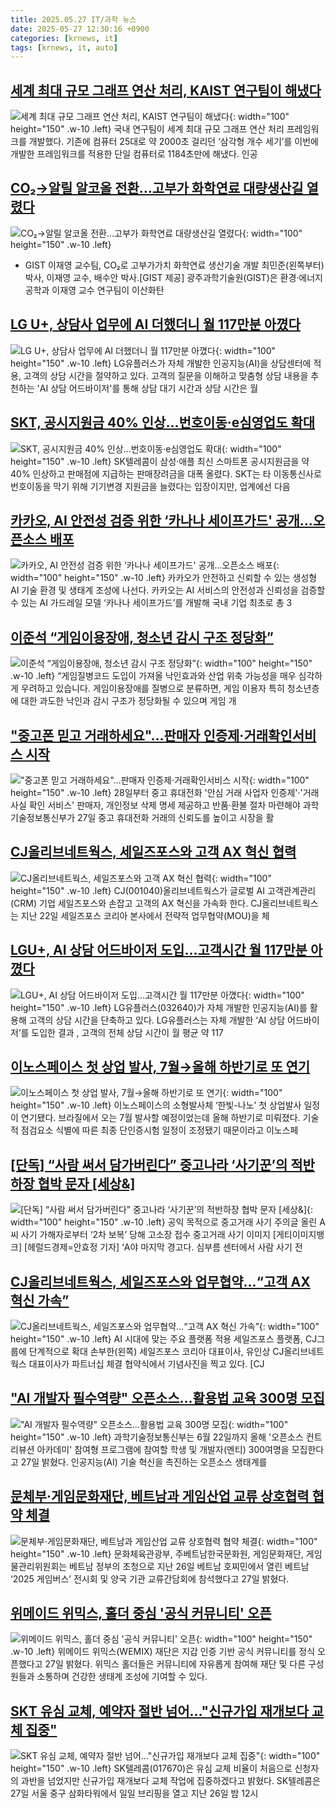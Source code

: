 ```yaml
---
title: 2025.05.27 IT/과학 뉴스
date: 2025-05-27 12:30:16 +0900
categories: [krnews, it]
tags: [krnews, it, auto]
---
```

## [세계 최대 규모 그래프 연산 처리, KAIST 연구팀이 해냈다](https://n.news.naver.com/mnews/article/031/0000935479)

![세계 최대 규모 그래프 연산 처리, KAIST 연구팀이 해냈다](https://mimgnews.pstatic.net/image/origin/031/2025/05/27/935479.jpg?type=nf220_150){: width="100" height="150" .w-10 .left}
국내 연구팀이 세계 최대 규모 그래프 연산 처리 프레임워크를 개발했다. 기존에 컴퓨터 25대로 약 2000초 걸리던 ‘삼각형 개수 세기’를 이번에 개발한 프레임워크를 적용한 단일 컴퓨터로 1184초만에 해냈다. 인공

## [CO₂→알릴 알코올 전환…고부가 화학연료 대량생산길 열렸다](https://n.news.naver.com/mnews/article/016/0002476693)

![CO₂→알릴 알코올 전환…고부가 화학연료 대량생산길 열렸다](https://mimgnews.pstatic.net/image/origin/016/2025/05/27/2476693.jpg?type=nf220_150){: width="100" height="150" .w-10 .left}
- GIST 이재영 교수팀, CO₂로 고부가가치 화학연료 생산기술 개발 최민준(왼쪽부터) 박사, 이재영 교수, 배수안 박사.[GIST 제공] 광주과학기술원(GIST)은 환경·에너지공학과 이재영 교수 연구팀이 이산화탄

## [LG U+, 상담사 업무에 AI 더했더니 월 117만분 아꼈다](https://n.news.naver.com/mnews/article/277/0005598751)

![LG U+, 상담사 업무에 AI 더했더니 월 117만분 아꼈다](https://mimgnews.pstatic.net/image/origin/277/2025/05/27/5598751.jpg?type=nf220_150){: width="100" height="150" .w-10 .left}
LG유플러스가 자체 개발한 인공지능(AI)을 상담센터에 적용, 고객의 상담 시간을 절약하고 있다. 고객의 질문을 이해하고 맞춤형 상담 내용을 추천하는 'AI 상담 어드바이저'를 통해 상담 대기 시간과 상담 시간은 월

## [SKT, 공시지원금 40% 인상…번호이동·e심영업도 확대](https://n.news.naver.com/mnews/article/008/0005199301)

![SKT, 공시지원금 40% 인상…번호이동·e심영업도 확대](https://mimgnews.pstatic.net/image/origin/008/2025/05/26/5199301.jpg?type=nf220_150){: width="100" height="150" .w-10 .left}
SK텔레콤이 삼성·애플 최신 스마트폰 공시지원금을 약 40% 인상하고 판매점에 지급하는 판매장려금을 대폭 올렸다. SKT는 타 이동통신사로 번호이동을 막기 위해 기기변경 지원금을 늘렸다는 입장이지만, 업계에선 다음

## [카카오, AI 안전성 검증 위한 ‘카나나 세이프가드' 공개...오픈소스 배포](https://n.news.naver.com/mnews/article/014/0005355091)

![카카오, AI 안전성 검증 위한 ‘카나나 세이프가드' 공개...오픈소스 배포](https://mimgnews.pstatic.net/image/origin/014/2025/05/27/5355091.jpg?type=nf220_150){: width="100" height="150" .w-10 .left}
카카오가 안전하고 신뢰할 수 있는 생성형 AI 기술 환경 및 생태계 조성에 나선다. 카카오는 AI 서비스의 안전성과 신뢰성을 검증할 수 있는 AI 가드레일 모델 ‘카나나 세이프가드’를 개발해 국내 기업 최초로 총 3

## [이준석 “게임이용장애, 청소년 감시 구조 정당화”](https://n.news.naver.com/mnews/article/005/0001778922)

![이준석 “게임이용장애, 청소년 감시 구조 정당화”](https://mimgnews.pstatic.net/image/origin/005/2025/05/26/1778922.jpg?type=nf220_150){: width="100" height="150" .w-10 .left}
“게임질병코드 도입이 가져올 낙인효과와 산업 위축 가능성을 매우 심각하게 우려하고 있습니다. 게임이용장애를 질병으로 분류하면, 게임 이용자 특히 청소년층에 대한 과도한 낙인과 감시 구조가 정당화될 수 있으며 게임 개

## ["중고폰 믿고 거래하세요"…판매자 인증제·거래확인서비스 시작](https://n.news.naver.com/mnews/article/001/0015413565)

!["중고폰 믿고 거래하세요"…판매자 인증제·거래확인서비스 시작](https://mimgnews.pstatic.net/image/origin/001/2025/05/27/15413565.jpg?type=nf220_150){: width="100" height="150" .w-10 .left}
28일부터 중고 휴대전화 '안심 거래 사업자 인증제'·'거래사실 확인 서비스' 판매자, 개인정보 삭제 명세 제공하고 반품·환불 절차 마련해야 과학기술정보통신부가 27일 중고 휴대전화 거래의 신뢰도를 높이고 시장을 활

## [CJ올리브네트웍스, 세일즈포스와 고객 AX 혁신 협력](https://n.news.naver.com/mnews/article/011/0004490056)

![CJ올리브네트웍스, 세일즈포스와 고객 AX 혁신 협력](https://mimgnews.pstatic.net/image/origin/011/2025/05/27/4490056.jpg?type=nf220_150){: width="100" height="150" .w-10 .left}
CJ(001040)올리브네트웍스가 글로벌 AI 고객관계관리(CRM) 기업 세일즈포스와 손잡고 고객의 AX 혁신을 가속화 한다. CJ올리브네트웍스는 지난 22일 세일즈포스 코리아 본사에서 전략적 업무협약(MOU)을 체

## [LGU+, AI 상담 어드바이저 도입...고객시간 월 117만분 아꼈다](https://n.news.naver.com/mnews/article/018/0006024725)

![LGU+, AI 상담 어드바이저 도입...고객시간 월 117만분 아꼈다](https://mimgnews.pstatic.net/image/origin/018/2025/05/27/6024725.jpg?type=nf220_150){: width="100" height="150" .w-10 .left}
LG유플러스(032640)가 자체 개발한 인공지능(AI)를 활용해 고객의 상담 시간을 단축하고 있다. LG유플러스는 자체 개발한 ‘AI 상담 어드바이저’를 도입한 결과 , 고객의 전체 상담 시간이 월 평균 약 117

## [이노스페이스 첫 상업 발사, 7월→올해 하반기로 또 연기](https://n.news.naver.com/mnews/article/031/0000935454)

![이노스페이스 첫 상업 발사, 7월→올해 하반기로 또 연기](https://mimgnews.pstatic.net/image/origin/031/2025/05/27/935454.jpg?type=nf220_150){: width="100" height="150" .w-10 .left}
이노스페이스의 소형발사체 ‘한빛-나노’ 첫 상업발사 일정이 연기됐다. 브라질에서 오는 7월 발사할 예정이었는데 올해 하반기로 미뤄졌다. 기술적 점검요소 식별에 따른 최종 단인증시험 일정이 조정됐기 때문이라고 이노스페

## [[단독] “사람 써서 담가버린다” 중고나라 ‘사기꾼’의 적반하장 협박 문자 [세상&]](https://n.news.naver.com/mnews/article/016/0002476551)

![[단독] “사람 써서 담가버린다” 중고나라 ‘사기꾼’의 적반하장 협박 문자 [세상&]](https://mimgnews.pstatic.net/image/origin/016/2025/05/27/2476551.jpg?type=nf220_150){: width="100" height="150" .w-10 .left}
공익 목적으로 중고거래 사기 주의글 올린 A씨 사기 가해자로부터 ‘2차 보복’ 당해 고소장 접수 중고거래 사기 이미지 [게티이미지뱅크] [헤럴드경제=안효정 기자] ‘A야 마지막 경고다. 심부름 센터에서 사람 사기 전

## [CJ올리브네트웍스, 세일즈포스와 업무협약…“고객 AX 혁신 가속”](https://n.news.naver.com/mnews/article/016/0002476593)

![CJ올리브네트웍스, 세일즈포스와 업무협약…“고객 AX 혁신 가속”](https://mimgnews.pstatic.net/image/origin/016/2025/05/27/2476593.jpg?type=nf220_150){: width="100" height="150" .w-10 .left}
AI 시대에 맞는 주요 플랫폼 적용 세일즈포스 플랫폼, CJ그룹에 단계적으로 확대 손부한(왼쪽) 세일즈포스 코리아 대표이사, 유인상 CJ올리브네트웍스 대표이사가 파트너십 체결 협약식에서 기념사진을 찍고 있다. [CJ

## ["AI 개발자 필수역량" 오픈소스…활용법 교육 300명 모집](https://n.news.naver.com/mnews/article/421/0008276048)

!["AI 개발자 필수역량" 오픈소스…활용법 교육 300명 모집](https://mimgnews.pstatic.net/image/origin/421/2025/05/27/8276048.jpg?type=nf220_150){: width="100" height="150" .w-10 .left}
과학기술정보통신부는 6월 22일까지 올해 '오픈소스 컨트리뷰션 아카데미' 참여형 프로그램에 참여할 학생 및 개발자(멘티) 300여명을 모집한다고 27일 밝혔다. 인공지능(AI) 기술 혁신을 촉진하는 오픈소스 생태계를

## [문체부·게임문화재단, 베트남과 게임산업 교류 상호협력 협약 체결](https://n.news.naver.com/mnews/article/366/0001080394)

![문체부·게임문화재단, 베트남과 게임산업 교류 상호협력 협약 체결](https://mimgnews.pstatic.net/image/origin/366/2025/05/27/1080394.jpg?type=nf220_150){: width="100" height="150" .w-10 .left}
문화체육관광부, 주베트남한국문화원, 게임문화재단, 게임물관리위원회는 베트남 정부의 초청으로 지난 26일 베트남 호찌민에서 열린 베트남 ‘2025 게임버스’ 전시회 및 양국 기관 교류간담회에 참석했다고 27일 밝혔다.

## [위메이드 위믹스, 홀더 중심 '공식 커뮤니티' 오픈](https://n.news.naver.com/mnews/article/092/0002375850)

![위메이드 위믹스, 홀더 중심 '공식 커뮤니티' 오픈](https://mimgnews.pstatic.net/image/origin/092/2025/05/27/2375850.jpg?type=nf220_150){: width="100" height="150" .w-10 .left}
위메이드 위믹스(WEMIX) 재단은 지갑 인증 기반 공식 커뮤니티를 정식 오픈했다고 27일 밝혔다. 위믹스 홀더들은 커뮤니티에 자유롭게 참여해 재단 및 다른 구성원들과 소통하며 건강한 생태계 조성에 기여할 수 있다.

## [SKT 유심 교체, 예약자 절반 넘어…"신규가입 재개보다 교체 집중"](https://n.news.naver.com/mnews/article/421/0008275844)

![SKT 유심 교체, 예약자 절반 넘어…"신규가입 재개보다 교체 집중"](https://mimgnews.pstatic.net/image/origin/421/2025/05/27/8275844.jpg?type=nf220_150){: width="100" height="150" .w-10 .left}
SK텔레콤(017670)은 유심 교체 비율이 처음으로 신청자의 과반을 넘었지만 신규가입 재개보다 교체 작업에 집중하겠다고 밝혔다. SK텔레콤은 27일 서울 중구 삼화타워에서 일일 브리핑을 열고 지난 26일 밤 12시

